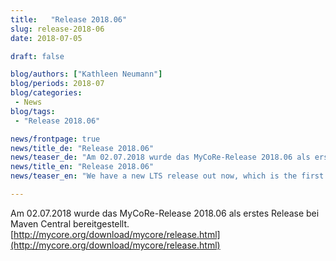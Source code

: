 ```yaml
---
title:   "Release 2018.06"
slug: release-2018-06
date: 2018-07-05

draft: false

blog/authors: ["Kathleen Neumann"]
blog/periods: 2018-07
blog/categories:
 - News
blog/tags:
 - "Release 2018.06"

news/frontpage: true
news/title_de: "Release 2018.06"
news/teaser_de: "Am 02.07.2018 wurde das MyCoRe-Release 2018.06 als erstes Release bei Maven Central bereitgestellt."
news/title_en: "Release 2018.06"
news/teaser_en: "We have a new LTS release out now, which is the first available on maven central."

---
```


Am 02.07.2018 wurde das MyCoRe-Release 2018.06 als erstes Release bei Maven Central bereitgestellt.
[http://mycore.org/download/mycore/release.html](http://mycore.org/download/mycore/release.html)
